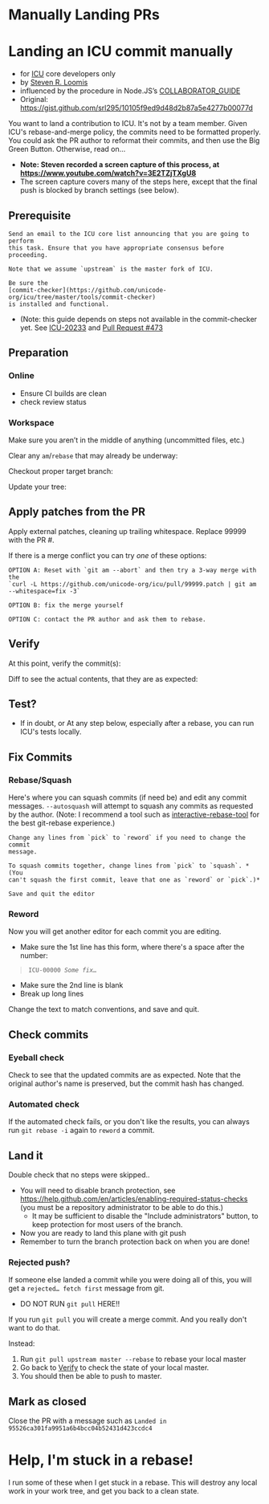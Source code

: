 # Manually Landing PRs

# Landing an ICU commit manually

*   for [ICU](https://github.com/unicode-org/icu) core developers only
*   by [Steven R. Loomis](https://srl295.github.io/)
*   influenced by the procedure in Node.JS’s
    [COLLABORATOR_GUIDE](https://github.com/nodejs/node/blob/master/COLLABORATOR_GUIDE.md)
*   Original: <https://gist.github.com/srl295/10105f9ed9d48d2b87a5e4277b00077d>

You want to land a contribution to ICU. It's not by a team member. Given ICU's
rebase-and-merge policy, the commits need to be formatted properly. You could
ask the PR author to reformat their commits, and then use the Big Green Button.
Otherwise, read on…

*   **Note: Steven recorded a screen capture of this process, at
    <https://www.youtube.com/watch?v=3E2TZjTXgU8>**
*   The screen capture covers many of the steps here, except that the final push
    is blocked by branch settings (see below).

## Prerequisite

    Send an email to the ICU core list announcing that you are going to perform
    this task. Ensure that you have appropriate consensus before proceeding.

    Note that we assume `upstream` is the master fork of ICU.

    Be sure the
    [commit-checker](https://github.com/unicode-org/icu/tree/master/tools/commit-checker)
    is installed and functional.

*   (Note: this guide depends on steps not available in the commit-checker yet.
    See [ICU-20233](https://unicode-org.atlassian.net/browse/ICU-20233) and
    [Pull Request #473](https://github.com/unicode-org/icu/pull/473)

## Preparation

### Online

*   Ensure CI builds are clean
*   check review status

### Workspace

Make sure you aren’t in the middle of anything (uncommitted files, etc.)

Clear any `am`/`rebase` that may already be underway:

Checkout proper target branch:

Update your tree:

## Apply patches from the PR

Apply external patches, cleaning up trailing whitespace. Replace 99999 with the
PR #.

If there is a merge conflict you can try *one* of these options:

    OPTION A: Reset with `git am --abort` and then try a 3-way merge with the
    `curl -L https://github.com/unicode-org/icu/pull/99999.patch | git am
    --whitespace=fix -3`

    OPTION B: fix the merge yourself

    OPTION C: contact the PR author and ask them to rebase.

## Verify

At this point, verify the commit(s):

Diff to see the actual contents, that they are as expected:

## Test?

*   If in doubt, or At any step below, especially after a rebase, you can run
    ICU's tests locally.

## Fix Commits

### Rebase/Squash

Here's where you can squash commits (if need be) and edit any commit messages.
`--autosquash` will attempt to squash any commits as requested by the author.
(Note: I recommend a tool such as
[interactive-rebase-tool](https://gitrebasetool.mitmaro.ca/) for the best
git-rebase experience.)

    Change any lines from `pick` to `reword` if you need to change the commit
    message.

    To squash commits together, change lines from `pick` to `squash`. *(You
    can't squash the first commit, leave that one as `reword` or `pick`.)*

    Save and quit the editor

### Reword

Now you will get another editor for each commit you are editing.

*   Make sure the 1st line has this form, where there's a space after the
    number:

> `ICU-00000 `*`Some fix…`*

*   Make sure the 2nd line is blank
*   Break up long lines

Change the text to match conventions, and save and quit.

## Check commits

### Eyeball check

Check to see that the updated commits are as expected. Note that the original
author's name is preserved, but the commit hash has changed.

### Automated check

If the automated check fails, or you don't like the results, you can always run
`git rebase -i` again to `reword` a commit.

## Land it

Double check that no steps were skipped..

*   You will need to disable branch protection, see
    <https://help.github.com/en/articles/enabling-required-status-checks> (you
    must be a repository administrator to be able to do this.)
    *   It may be sufficient to disable the "Include administrators" button, to
        keep protection for most users of the branch.
*   Now you are ready to land this plane with git push
*   Remember to turn the branch protection back on when you are done!

### Rejected push?

If someone else landed a commit while you were doing all of this, you will get a
`rejected… fetch first` message from git.

*   DO NOT RUN `git pull` HERE!!

If you run `git pull` you will create a merge commit. And you really don't want
to do that.

Instead:

1.  Run `git pull upstream master --rebase` to rebase your local master
2.  Go back to
    [Verify](https://gist.github.com/srl295/10105f9ed9d48d2b87a5e4277b00077d#Verify)
    to check the state of your local master.
3.  You should then be able to push to master.

## Mark as closed

Close the PR with a message such as `Landed in
95526ca301fa9951a6b4bcc04b52431d423ccdc4`

# Help, I'm stuck in a rebase!

I run some of these when I get stuck in a rebase. This will destroy any local
work in your work tree, and get you back to a clean state.
